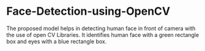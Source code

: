 # Face-Detection-using-OpenCV

The proposed model helps in detecting human face in front of camera with the use of open CV Libraries. It identifies human
face with a green rectangle box and eyes with a blue rectangle box.

